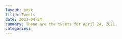 ```yaml
---
layout: post
title: Tweets
date: 2021-04-24
summary: These are the tweets for April 24, 2021.
categories:
---
```


